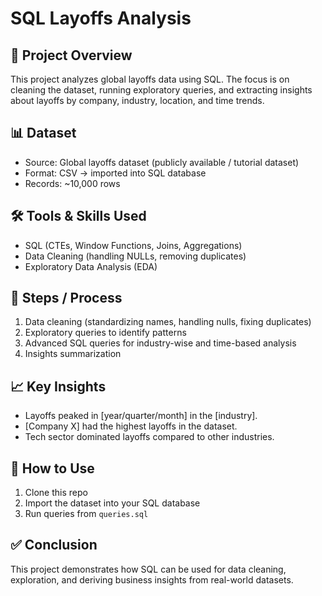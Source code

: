 # SQL Layoffs Analysis

## 📌 Project Overview
This project analyzes global layoffs data using SQL. The focus is on cleaning the dataset, running exploratory queries, and extracting insights about layoffs by company, industry, location, and time trends.  

## 📊 Dataset
- Source: Global layoffs dataset (publicly available / tutorial dataset)  
- Format: CSV → imported into SQL database  
- Records: ~10,000 rows  

## 🛠️ Tools & Skills Used
- SQL (CTEs, Window Functions, Joins, Aggregations)  
- Data Cleaning (handling NULLs, removing duplicates)  
- Exploratory Data Analysis (EDA)  

## 🔎 Steps / Process
1. Data cleaning (standardizing names, handling nulls, fixing duplicates)  
2. Exploratory queries to identify patterns  
3. Advanced SQL queries for industry-wise and time-based analysis  
4. Insights summarization  

## 📈 Key Insights
- Layoffs peaked in [year/quarter/month] in the [industry].  
- [Company X] had the highest layoffs in the dataset.  
- Tech sector dominated layoffs compared to other industries.  

## 🚀 How to Use
1. Clone this repo  
2. Import the dataset into your SQL database  
3. Run queries from `queries.sql`  



## ✅ Conclusion
This project demonstrates how SQL can be used for data cleaning, exploration, and deriving business insights from real-world datasets.
